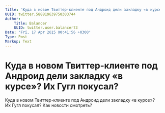 ```yaml
---
Title: 'Куда в новом Твиттер-клиенте под Андроид дели закладку «в курсе»? Их Гугл покусал?'
UUID: twitter.588819639750303744
Author:
    Title: Balancer
    UUID: twitter.user.balancer73
Date: 'Fri, 17 Apr 2015 00:41:56 +0300'
Type: Post
Markup: Text
---
```


# Куда в новом Твиттер-клиенте под Андроид дели закладку «в курсе»? Их Гугл покусал?

Куда в новом Твиттер-клиенте под Андроид дели закладку «в
курсе»? Их Гугл покусал? Как новости смотреть?